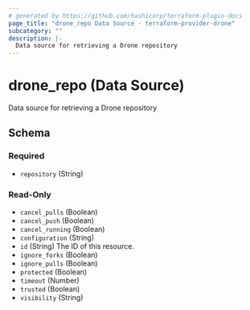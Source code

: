 ```yaml
---
# generated by https://github.com/hashicorp/terraform-plugin-docs
page_title: "drone_repo Data Source - terraform-provider-drone"
subcategory: ""
description: |-
  Data source for retrieving a Drone repository
---
```


# drone_repo (Data Source)

Data source for retrieving a Drone repository



<!-- schema generated by tfplugindocs -->
## Schema

### Required

- `repository` (String)

### Read-Only

- `cancel_pulls` (Boolean)
- `cancel_push` (Boolean)
- `cancel_running` (Boolean)
- `configuration` (String)
- `id` (String) The ID of this resource.
- `ignore_forks` (Boolean)
- `ignore_pulls` (Boolean)
- `protected` (Boolean)
- `timeout` (Number)
- `trusted` (Boolean)
- `visibility` (String)


